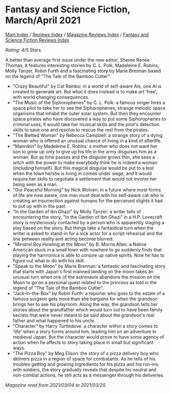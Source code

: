 # Fantasy and Science Fiction, March/April 2021

[Main Index](../../../README.md) / [Reviews Index](../../README.md) / [Magazine Reviews Index](../README.md) / [Fantasy and Science Fiction Reviews Index](README.md)

*Rating: 4/5 Stars.*

A better than average first issue under the new editor, Sheree Renée Thomas, it features interesting stories by C. L. Polk, Madeleine E. Robins, Molly Tanzer, Robin Furth and a fascinating story by Marie Brennan based on the legend of "The Tale of the Bamboo Cutter".

- "Crazy Beautiful" by Cat Rambo: in a world of self-aware AIs, one AI is created to generate art. But what it does instead is to make art 'free', with world changing consequences.
- "The Music of the Siphorophenes" by C. L. Polk: a famous singer hires a space pilot to take her to see the Siphorophenes, strange melodic space organisms that inhabit the outer solar system. But then they encounter space pirates who have discovered a way to put some Siphorophenes to criminal uses, it would take her musical skills and the pilot's detection skills to save one and resolve to rescue the rest from the pirates.
- "The Bletted Woman" by Rebecca Campbell: a strange story of a dying woman who is offered an unusual chance of living in a kind of afterlife.
- "Mannikin" by Madeleine E. Robins: a mother who does not want her son to grow up only to give up his life in the army disguises him as a woman. But as time passes and the disguise grows thin, she sees a witch with the power to make everybody think he is indeed a woman (including himself). But this magical disguise would be put to a test when the town he/she is living in comes under siege, and it would require her skills to negotiate a settlement that would not involve her being seen as a man.
- "Our Peaceful Morning" by Nick Wolven: in a future where most forms of life are now aware, one man must deal with his self-aware cat who is creating an insurrection against humans for the perceived slights it had to put up with in the past.
- "In the Garden of Ibn Ghazi" by Molly Tanzer: a writer tells of encountering the story, "In the Garden of Ibn Ghazi" in a H.P. Lovecraft story is mysteriously contacted by a person who is apparently staging a play based on the story. But things take a fantastical turn when the writer is asked to stand-in for a sick actor for a script rehearsal and the line between reality and acting become blurred.
- "Minstrel Boy Howling at the Moon" by B. Morris Allen: a Native American stuck in a small town with nowhere to go suddenly finds that playing the harmonica is able to conjure up native spirits. Now he has to figure out what to do with his skill.
- "Speak to the Moon" by Marie Brennan: a fantastic and fascinating story that starts with Japan's first manned landing on the moon takes an unusual turn when one of the astronauts abandons the mission on the Moon to go on a personal quest related to the princess as told in the legend of "The Tale of the Bamboo Cutter".
- "Jack-in-the-Box" by Robin Furth: a reporter who goes to the estate of a famous surgeon gets more than she bargains for when the grandson brings her to see his playroom. Along the way, the grandson tells her stories about the grandfather which would turn out to have been family secrets that were never meant to be said about the grandson's real father and what happened to his uncle.
- "Character" by Harry Turtledove: a character within a story comes to 'life' when a story forms around him, leading him on an adventure in medieval Japan. But the character would prove to have some agency of action when he affects to story taking place in small but significant ways.
- "The Pizza Boy" by Meg Elison: the story of a pizza delivery boy who delivers pizza in a region of space for combatants. As he tells of his troubles getting and growing ingredients for his pizza and his run-ins with soldiers, the story gradually reveals that despite his neutral and non-combat actions, he still acts as a messenger through his deliveries.

*Magazine read from 2021/03/04 to 2021/03/20.*

